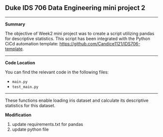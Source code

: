 ## Duke IDS 706 Data Engineering mini project 2  
---

**Summary**

The objective of Week2 mini project was to create a script utilizing pandas for descriptive statistics. This script has been integrated with the Python CiCd automation template: https://github.com/Candice1121/IDS706-template.

---

**Code Location**

You can find the relevant code in the following files:
- `main.py`
- `test_main.py`

---

These functions enable loading iris dataset and calculate its descriptive statistics for this dataset.

**Modification**

1. update requirements.txt for pandas
2. update python file
